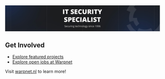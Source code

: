 ![Open Source at Warpnet](https://github.com/warpnet/.github/blob/main/images/banner-warpnet.jpg)

## Get Involved

* [Explore featured projects](https://github.com/warpnet)
* [Explore open jobs at Warpnet](https://warpnet.nl/jobs/)

Visit [warpnet.nl](https://warpnet.nl/) to learn more!
